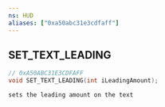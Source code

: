 ```yaml
---
ns: HUD
aliases: ["0xa50abc31e3cdfaff"]
---
```

## SET_TEXT_LEADING

```c
// 0xA50ABC31E3CDFAFF
void SET_TEXT_LEADING(int iLeadingAmount);
```

```
sets the leading amount on the text
```
